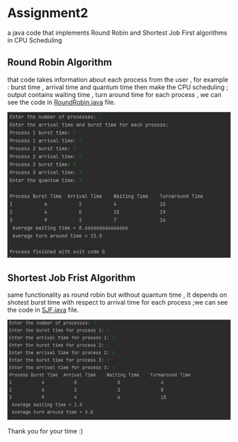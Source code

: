 # Assignment2
a java code that implements Round Robin and Shortest Job First algorithms in CPU Scheduling 

## Round Robin Algorithm
that code takes information about each process from the user , for example : burst time , arrival time and quantum time then make the CPU scheduling ;
output contains waiting time , turn around time for each process , we can see the code in <a href="https://github.com/Menna-Islam/Assignment2/blob/main/src/RoundRobinAlgorithm.java">RoundRobin.java</a> file.

![My Image](RoundRobin.jpeg)

## Shortest Job Frist Algorithm 
same functionality as round robin but without quantum time , It depends on shotest burst time with respect to arrival time for each process 
;we can see the code in <a href="https://github.com/Menna-Islam/Assignment2/blob/main/src/SJFAlgorithm.java">SJF.java</a> file.

![My Image](SJF.jpeg)



Thank you for your time :)
